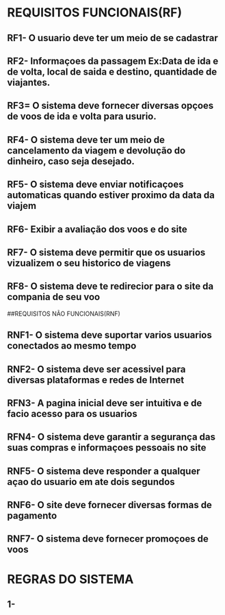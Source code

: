 # REQUISITOS FUNCIONAIS(RF)

## RF1- O usuario deve ter um meio de se cadastrar
## RF2- Informaçoes da passagem Ex:Data de ida e de volta, local de saida e destino, quantidade de viajantes.
## RF3= O sistema deve fornecer diversas opçoes de voos de ida e volta para usurio.
## RF4- O sistema deve ter um meio de cancelamento da viagem e devolução do dinheiro, caso seja desejado.
## RF5- O sistema deve enviar notificaçoes automaticas quando estiver proximo da data da viajem
## RF6- Exibir a avaliação dos voos e do site
## RF7- O sistema deve permitir que os usuarios vizualizem o seu historico de viagens
## RF8- O sistema deve te redirecior para o site da compania de seu voo

##REQUISITOS NÃO FUNCIONAIS(RNF)

## RNF1- O sistema deve suportar varios usuarios conectados ao mesmo tempo
## RNF2- O sistema deve ser acessivel para diversas plataformas e redes de Internet
## RFN3- A pagina inicial deve ser intuitiva e de facio acesso para os usuarios
## RFN4- O sistema deve garantir a segurança das suas compras e informaçoes pessoais no site
## RNF5- O sistema deve responder a qualquer açao do usuario em ate dois segundos
## RNF6- O site deve fornecer diversas formas de pagamento
## RNF7- O sistema deve fornecer promoçoes de voos

# REGRAS DO SISTEMA

## 1- 

